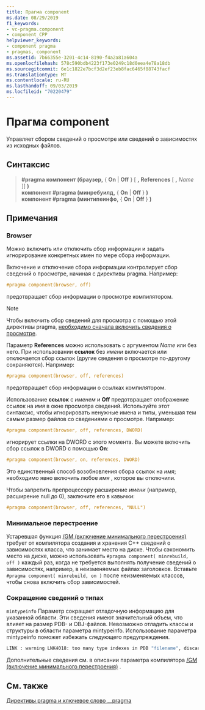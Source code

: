 ```yaml
---
title: Прагма component
ms.date: 08/29/2019
f1_keywords:
- vc-pragma.component
- component_CPP
helpviewer_keywords:
- component pragma
- pragmas, component
ms.assetid: 7b66355e-3201-4c14-8190-f4a2a81a604a
ms.openlocfilehash: 578c590bdb4223f173e0249c18d0eea4e78a18db
ms.sourcegitcommit: 6e1c1822e7bcf3d2ef23eb8fac6465f88743facf
ms.translationtype: MT
ms.contentlocale: ru-RU
ms.lasthandoff: 09/03/2019
ms.locfileid: "70220479"
---
```

# <a name="component-pragma"></a>Прагма component

Управляет сбором сведений о просмотре или сведений о зависимостях из исходных файлов.

## <a name="syntax"></a>Синтаксис

> **#pragma компонент (браузер,** { **On** | **Off** } [ **,** **References** [ **,** *Name* ]] **)**  \
> **компонент #pragma (минребуилд,** { **On** | **Off** } **)**  \
> **компонент #pragma (минтипеинфо,** { **On** | **Off** } **)**

## <a name="remarks"></a>Примечания

### <a name="browser"></a>Browser

Можно включить или отключить сбор информации и задать игнорирование конкретных имен по мере сбора информации.

Включение и отключение сбора информации контролирует сбор сведений о просмотре, начиная с директивы pragma. Например:

```cpp
#pragma component(browser, off)
```

предотвращает сбор информации о просмотре компилятором.

> [!NOTE]
> Чтобы включить сбор сведений для просмотра с помощью этой директивы pragma, [необходимо сначала включить сведения о просмотре](../build/reference/building-browse-information-files-overview.md).

Параметр **References** можно использовать с аргументом *Name* или без него. При использовании **ссылок** без *имени* включается или отключается сбор ссылок (другие сведения о просмотре по-другому сохраняются). Например:

```cpp
#pragma component(browser, off, references)
```

предотвращает сбор информации о ссылках компилятором.

Использование **ссылок** с *именем* и **Off** предотвращает отображение ссылок на *имя* в окне просмотра сведений. Используйте этот синтаксис, чтобы игнорировать ненужные имена и типы, уменьшая тем самым размер файлов со сведениями о просмотре. Например:

```cpp
#pragma component(browser, off, references, DWORD)
```

игнорирует ссылки на DWORD с этого момента. Вы можете включить сбор ссылок в DWORD с помощью **On**:

```cpp
#pragma component(browser, on, references, DWORD)
```

Это единственный способ возобновления сбора ссылок на *имя*; необходимо явно включить любое *имя* , которое вы отключили.

Чтобы запретить препроцессору расширение *имени* (например, расширение null до 0), заключите его в кавычки:

```cpp
#pragma component(browser, off, references, "NULL")
```

### <a name="minimal-rebuild"></a>Минимальное перестроение

Устаревшая функция [/GM (включение минимального перестроения)](../build/reference/gm-enable-minimal-rebuild.md) требует от компилятора создания и хранения C++ сведений о зависимостях класса, что занимает место на диске. Чтобы сэкономить место на диске, можно использовать `#pragma component( minrebuild, off )` каждый раз, когда не требуется выполнять получение сведений о зависимостях, например, в неизменяемых файлах заголовков. Вставьте `#pragma component( minrebuild, on )` после неизменяемых классов, чтобы снова включить сбор зависимостей.

### <a name="reduce-type-information"></a>Сокращение сведений о типах

`mintypeinfo` Параметр сокращает отладочную информацию для указанной области. Эти сведения имеют значительный объем, что влияет на размер PDB- и OBJ-файлов. Невозможно отладить классы и структуры в области параметра mintypeinfo. Использование параметра mintypeinfo поможет избежать следующего предупреждения.

```cmd
LINK : warning LNK4018: too many type indexes in PDB "filename", discarding subsequent type information
```

Дополнительные сведения см. в описании параметра компилятора [/GM (включение минимального перестроения)](../build/reference/gm-enable-minimal-rebuild.md) .

## <a name="see-also"></a>См. также

[Директивы pragma и ключевое слово __pragma](../preprocessor/pragma-directives-and-the-pragma-keyword.md)
